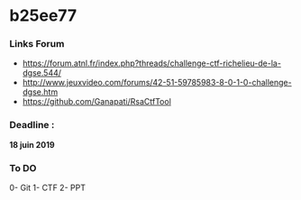 # b25ee77

### Links Forum

- https://forum.atnl.fr/index.php?threads/challenge-ctf-richelieu-de-la-dgse.544/
- http://www.jeuxvideo.com/forums/42-51-59785983-8-0-1-0-challenge-dgse.htm
- https://github.com/Ganapati/RsaCtfTool

### Deadline : 

**18 juin 2019**

### To DO 

0- Git
1- CTF
2- PPT
